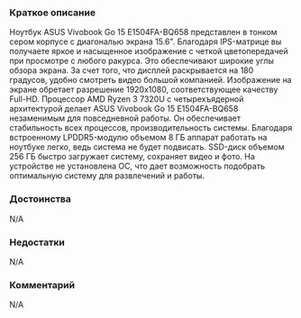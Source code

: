 ### **Краткое описание**
Ноутбук ASUS Vivobook Go 15 E1504FA-BQ658 представлен в тонком сером корпусе с диагональю экрана 15.6". Благодаря IPS-матрице вы получаете яркое и насыщенное изображение с четкой цветопередачей при просмотре с любого ракурса. Это обеспечивают широкие углы обзора экрана. За счет того, что дисплей раскрывается на 180 градусов, удобно смотреть видео большой компанией. Изображение на экране обретает разрешение 1920x1080, соответствующее качеству Full-HD.  Процессор AMD Ryzen 3 7320U с четырехъядерной архитектурой делает ASUS Vivobook Go 15 E1504FA-BQ658 незаменимым для повседневной работы. Он обеспечивает стабильность всех процессов, производительность системы. Благодаря встроенному LPDDR5-модулю объемом 8 ГБ аппарат работать на ноутбуке легко, ведь система не будет подвисать. SSD-диск объемом 256 ГБ быстро загружает систему, сохраняет видео и фото. На устройстве не установлена ОС, что дает возможность подобрать оптимальную систему для развлечений и работы.

### **Достоинства**
N/A

### **Недостатки**
N/A

### **Комментарий**
N/A

